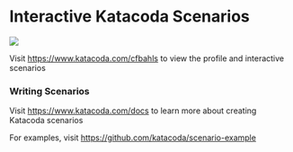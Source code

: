 # Interactive Katacoda Scenarios

[![](http://shields.katacoda.com/katacoda/cfbahls/count.svg)](https://www.katacoda.com/cfbahls "Get your profile on Katacoda.com")

Visit https://www.katacoda.com/cfbahls to view the profile and interactive scenarios

### Writing Scenarios
Visit https://www.katacoda.com/docs to learn more about creating Katacoda scenarios

For examples, visit https://github.com/katacoda/scenario-example
